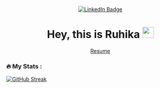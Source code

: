 <div id="header" align="center">
    <div id="badges">
    <a href="https://www.linkedin.com/in/ruhikamanyam/">
      <img src="https://img.shields.io/badge/LinkedIn-blue?style=for-the-badge&logo=linkedin&logoColor=white" alt="LinkedIn Badge"/>
    </a>
  </div>
   <h1>
    Hey, this is Ruhika  
    <img src="https://media.giphy.com/media/hvRJCLFzcasrR4ia7z/giphy.gif" width="30px"/>
  </h1>
    
  <a href="https://tinyurl.com/RuhikaManyam"> Resume</a>

</div display="flex">


<div>
<!-- 
[![Top Langs](https://github-readme-stats.vercel.app/api/top-langs/?username=charann29&layout=compact&theme=vision-friendly-dark)](https://github.com/anuraghazra/github-readme-stats) -->

### :fire: My Stats :
[![GitHub Streak](https://github-readme-streak-stats.herokuapp.com/?user=ruhika-manyam&&theme=merko&border_radius=50&date_format=j%20M%5B%20Y%5D)](https://git.io/streak-stats)
  

 </div>
